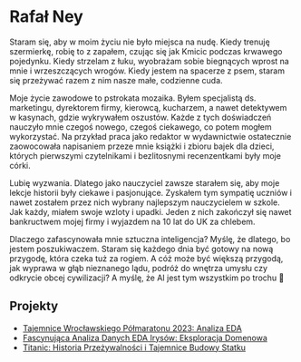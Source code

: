
# Rafał Ney

Staram się, aby w moim życiu nie było miejsca na nudę. Kiedy trenuję szermierkę, robię to z zapałem, czując się jak Kmicic podczas krwawego pojedynku. Kiedy strzelam z łuku, wyobrażam sobie biegnących wprost na mnie i wrzeszczących wrogów. Kiedy jestem na spacerze z psem, staram się przeżywać razem z nim nasze małe, codzienne cuda.

Moje życie zawodowe to pstrokata mozaika. Byłem specjalistą ds. marketingu, dyrektorem firmy, kierowcą, kucharzem, a nawet detektywem w kasynach, gdzie wykrywałem oszustów. Każde z tych doświadczeń nauczyło mnie czegoś nowego, czegoś ciekawego, co potem mogłem wykorzystać. Na przykład praca jako redaktor w wydawnictwie ostatecznie zaowocowała napisaniem przeze mnie książki i zbioru bajek dla dzieci, których pierwszymi czytelnikami i bezlitosnymi recenzentkami były moje córki.

Lubię wyzwania. Dlatego jako nauczyciel zawsze starałem się, aby moje lekcje historii były ciekawe i pasjonujące. Zyskałem tym sympatię uczniów i nawet zostałem przez nich wybrany najlepszym nauczycielem w szkole. Jak każdy, miałem swoje wzloty i upadki. Jeden z nich zakończył się nawet bankructwem mojej firmy i wyjazdem na 10 lat do UK za chlebem.

Dlaczego zafascynowała mnie sztuczna inteligencja? Myślę, że dlatego, bo jestem poszukiwaczem. Staram się każdego dnia być gotowy na nową przygodę, która czeka tuż za rogiem. A cóż może być większą przygodą, jak wyprawa w głąb nieznanego lądu, podróż do wnętrza umysłu czy odkrycie obcej cywilizacji? A myślę, że AI jest tym wszystkim po trochu 🙂

## Projekty

- [Tajemnice Wrocławskiego Półmaratonu 2023: Analiza EDA](/od-zera-do-ai-portfolio/projects/eda_wroclaw_halfmarathon/eda_with_passion/)
- [Fascynująca Analiza Danych EDA Irysów: Eksploracja Domenowa](/od-zera-do-ai-portfolio/projects/iris/eda_with_domain_exploration/)
- [Titanic: Historia Przeżywalności i Tajemnice Budowy Statku](/od-zera-do-ai-portfolio/projects/titanic/history_of_survivability_and_secrets_of_shipbuilding/)
